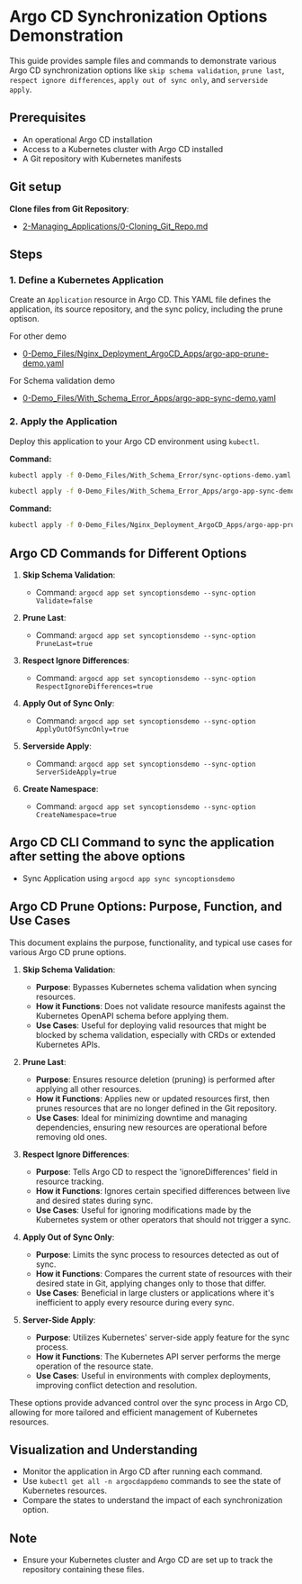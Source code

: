
# Argo CD Synchronization Options Demonstration

This guide provides sample files and commands to demonstrate various Argo CD synchronization options like `skip schema validation`, `prune last`, `respect ignore differences`, `apply out of sync only`, and `serverside apply`.

## Prerequisites
- An operational Argo CD installation
- Access to a Kubernetes cluster with Argo CD installed
- A Git repository with Kubernetes manifests

## Git setup
**Clone files from Git Repository**:
   - [2-Managing_Applications/0-Cloning_Git_Repo.md](https://github.com/ganislp/ArgoCD-Complete-Master-Course/blob/main/2-Managing_Applications/0-Cloning_Git_Repo.md)

## Steps

### 1. Define a Kubernetes Application
Create an `Application` resource in Argo CD. This YAML file defines the application, its source repository, and the sync policy, including the prune optison.

For other demo
- [0-Demo_Files/Nginx_Deployment_ArgoCD_Apps/argo-app-prune-demo.yaml](https://github.com/ganislp/ArgoCD-Complete-Master-Course/blob/main/0-Demo_Files/Nginx_Deployment_ArgoCD_Apps/argo-app-prune-demo.yaml)

For Schema validation demo
- [0-Demo_Files/With_Schema_Error_Apps/argo-app-sync-demo.yaml](https://github.com/ganislp/ArgoCD-Complete-Master-Course/blob/main/0-Demo_Files/With_Schema_Error_Apps/argo-app-sync-demo.yaml)

### 2. Apply the Application
Deploy this application to your Argo CD environment using `kubectl`.

**Command:**
```bash
kubectl apply -f 0-Demo_Files/With_Schema_Error/sync-options-demo.yaml --dry-run=server

kubectl apply -f 0-Demo_Files/With_Schema_Error_Apps/argo-app-sync-demo.yaml
```

**Command:**
```bash
kubectl apply -f 0-Demo_Files/Nginx_Deployment_ArgoCD_Apps/argo-app-prune-demo.yaml
```


## Argo CD Commands for Different Options


1. **Skip Schema Validation**:
   - Command: `argocd app set syncoptionsdemo --sync-option Validate=false`

2. **Prune Last**:
   - Command: `argocd app set syncoptionsdemo --sync-option PruneLast=true`

3. **Respect Ignore Differences**:
   - Command: `argocd app set syncoptionsdemo --sync-option RespectIgnoreDifferences=true`

4. **Apply Out of Sync Only**:
   - Command: `argocd app set syncoptionsdemo --sync-option ApplyOutOfSyncOnly=true`

5. **Serverside Apply**:
   - Command: `argocd app set syncoptionsdemo --sync-option ServerSideApply=true`
   
6. **Create Namespace**:
   - Command: `argocd app set syncoptionsdemo --sync-option CreateNamespace=true`  


## Argo CD CLI Command to sync the application after setting the above options
   - Sync Application using `argocd app sync syncoptionsdemo`

## Argo CD Prune Options: Purpose, Function, and Use Cases

This document explains the purpose, functionality, and typical use cases for various Argo CD prune options.

1. **Skip Schema Validation**:
   - **Purpose**: Bypasses Kubernetes schema validation when syncing resources.
   - **How it Functions**: Does not validate resource manifests against the Kubernetes OpenAPI schema before applying them.
   - **Use Cases**: Useful for deploying valid resources that might be blocked by schema validation, especially with CRDs or extended Kubernetes APIs.

2. **Prune Last**:
   - **Purpose**: Ensures resource deletion (pruning) is performed after applying all other resources.
   - **How it Functions**: Applies new or updated resources first, then prunes resources that are no longer defined in the Git repository.
   - **Use Cases**: Ideal for minimizing downtime and managing dependencies, ensuring new resources are operational before removing old ones.

3. **Respect Ignore Differences**:
   - **Purpose**: Tells Argo CD to respect the 'ignoreDifferences' field in resource tracking.
   - **How it Functions**: Ignores certain specified differences between live and desired states during sync.
   - **Use Cases**: Useful for ignoring modifications made by the Kubernetes system or other operators that should not trigger a sync.

4. **Apply Out of Sync Only**:
   - **Purpose**: Limits the sync process to resources detected as out of sync.
   - **How it Functions**: Compares the current state of resources with their desired state in Git, applying changes only to those that differ.
   - **Use Cases**: Beneficial in large clusters or applications where it's inefficient to apply every resource during every sync.

5. **Server-Side Apply**:
   - **Purpose**: Utilizes Kubernetes' server-side apply feature for the sync process.
   - **How it Functions**: The Kubernetes API server performs the merge operation of the resource state.
   - **Use Cases**: Useful in environments with complex deployments, improving conflict detection and resolution.

These options provide advanced control over the sync process in Argo CD, allowing for more tailored and efficient management of Kubernetes resources.



## Visualization and Understanding

- Monitor the application in Argo CD after running each command.
- Use `kubectl get all -n argocdappdemo` commands to see the state of Kubernetes resources.
- Compare the states to understand the impact of each synchronization option.

## Note

- Ensure your Kubernetes cluster and Argo CD are set up to track the repository containing these files.
